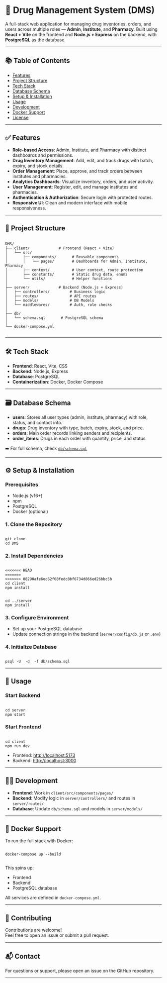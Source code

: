 
# 💊 Drug Management System (DMS)

A full-stack web application for managing drug inventories, orders, and users across multiple roles — **Admin**, **Institute**, and **Pharmacy**. Built using **React + Vite** on the frontend and **Node.js + Express** on the backend, with **PostgreSQL** as the database.

---

## 📚 Table of Contents

- [Features](#features)
- [Project Structure](#project-structure)
- [Tech Stack](#tech-stack)
- [Database Schema](#database-schema)
- [Setup & Installation](#setup--installation)
- [Usage](#usage)
- [Development](#development)
- [Docker Support](#docker-support)
- [License](#license)

---

## ✅ Features

- **Role-based Access**: Admin, Institute, and Pharmacy with distinct dashboards and permissions.
- **Drug Inventory Management**: Add, edit, and track drugs with batch, expiry, and stock details.
- **Order Management**: Place, approve, and track orders between institutes and pharmacies.
- **Analytics Dashboards**: Visualize inventory, orders, and user activity.
- **User Management**: Register, edit, and manage institutes and pharmacies.
- **Authentication & Authorization**: Secure login with protected routes.
- **Responsive UI**: Clean and modern interface with mobile responsiveness.

---

## 📁 Project Structure

<pre><code>
DMS/
├── client/             # Frontend (React + Vite)
│   └── src/
│       ├── components/       # Reusable components
│       │   └── pages/        # Dashboards for Admin, Institute, Pharmacy
│       ├── context/          # User context, route protection
│       ├── constants/        # Static drug data, enums
│       └── utils/            # Helper functions
│
├── server/             # Backend (Node.js + Express)
│   ├── controllers/         # Business logic
│   ├── routes/              # API routes
│   ├── models/              # DB Models
│   └── middlewares/         # Auth, role checks
│
├── db/
│   └── schema.sql       # PostgreSQL schema
│
└── docker-compose.yml
 </code></pre>

---

## 🛠️ Tech Stack

- **Frontend**: React, Vite, CSS
- **Backend**: Node.js, Express
- **Database**: PostgreSQL
- **Containerization**: Docker, Docker Compose

---

## 🗃️ Database Schema

- **users**: Stores all user types (admin, institute, pharmacy) with role, status, and contact info.
- **drugs**: Drug inventory with type, batch, expiry, stock, and price.
- **orders**: Main order records linking senders and recipients.
- **order_items**: Drugs in each order with quantity, price, and status.

➡️ For full schema, check [`db/schema.sql`](db/schema.sql)

---

## ⚙️ Setup & Installation

### Prerequisites

- Node.js (v16+)
- npm
- PostgreSQL
- Docker (optional)

### 1. Clone the Repository

<pre><code>
git clone <repo-url>
cd DMS
</code></pre>


### 2. Install Dependencies
<pre><code>
<<<<<<< HEAD
=======
>>>>>>> 08290afe6ec62f08fedc8bf6734d866ed26bbc5b
cd client
npm install
</code></pre>
<pre><code>
cd ../server
npm install
</code></pre>


### 3. Configure Environment

- Set up your PostgreSQL database
- Update connection strings in the backend (`server/config/db.js` or `.env`)

### 4. Initialize Database

<pre><code>
psql -U <your_username> -d <your_db_name> -f db/schema.sql
</code></pre>

---

## 🚀 Usage

### Start Backend

<pre><code>
cd server
npm start
</code></pre>

### Start Frontend

<pre><code>
cd client
npm run dev
</code></pre>

- Frontend: [http://localhost:5173](http://localhost:5173)  
- Backend: [http://localhost:3000](http://localhost:3000)

---

## 🧑‍💻 Development

- **Frontend**: Work in `client/src/components/pages/`
- **Backend**: Modify logic in `server/controllers/` and routes in `server/routes/`
- **Database**: Update `db/schema.sql` and models in `server/models/`

---

## 🐳 Docker Support

To run the full stack with Docker:

<pre><code>
docker-compose up --build
 </code></pre>

This spins up:
- Frontend
- Backend
- PostgreSQL database

All services are defined in `docker-compose.yml`.

---

## 🤝 Contributing

Contributions are welcome!  
Feel free to open an issue or submit a pull request.

---

## 📬 Contact

For questions or support, please open an issue on the GitHub repository.

---



